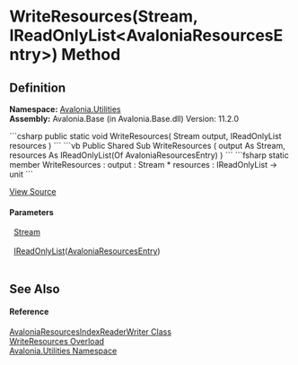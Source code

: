 # WriteResources(Stream, IReadOnlyList&lt;AvaloniaResourcesEntry&gt;) Method




## Definition
**Namespace:** <a href="N_Avalonia_Utilities">Avalonia.Utilities</a>  
**Assembly:** Avalonia.Base (in Avalonia.Base.dll) Version: 11.2.0

<Tabs groupId="api-code-preview">
<TabItem value="csharp" label="C#">
```csharp
public static void WriteResources(
	Stream output,
	IReadOnlyList<AvaloniaResourcesEntry> resources
)
```
</TabItem>
<TabItem value="vb" label="VB">
```vb
Public Shared Sub WriteResources ( 
	output As Stream,
	resources As IReadOnlyList(Of AvaloniaResourcesEntry)
)
```
</TabItem>
<TabItem value="fsharp" label="F#">
```fsharp
static member WriteResources : 
        output : Stream * 
        resources : IReadOnlyList<AvaloniaResourcesEntry> -> unit 
```
</TabItem>
</Tabs>



<a href="https://github.com/AvaloniaUI/Avalonia/tree/master/src/Avalonia.Base/Utilities/AvaloniaResourcesIndex.cs#L80" title="View the source code">View Source</a>



#### Parameters
<dl><dt>  <a href="https://learn.microsoft.com/dotnet/api/system.io.stream" target="_blank" rel="noopener noreferrer">Stream</a></dt><dd> </dd><dt>  <a href="https://learn.microsoft.com/dotnet/api/system.collections.generic.ireadonlylist-1" target="_blank" rel="noopener noreferrer">IReadOnlyList</a>(<a href="T_Avalonia_Utilities_AvaloniaResourcesEntry">AvaloniaResourcesEntry</a>)</dt><dd> </dd></dl>

## See Also


#### Reference
<a href="T_Avalonia_Utilities_AvaloniaResourcesIndexReaderWriter">AvaloniaResourcesIndexReaderWriter Class</a>  
<a href="Overload_Avalonia_Utilities_AvaloniaResourcesIndexReaderWriter_WriteResources">WriteResources Overload</a>  
<a href="N_Avalonia_Utilities">Avalonia.Utilities Namespace</a>  

